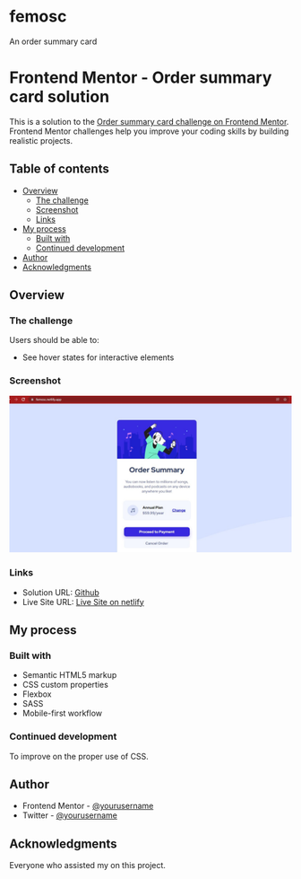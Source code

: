 # femosc
An order summary card 

# Frontend Mentor - Order summary card solution

This is a solution to the [Order summary card challenge on Frontend Mentor](https://www.frontendmentor.io/challenges/order-summary-component-QlPmajDUj). Frontend Mentor challenges help you improve your coding skills by building realistic projects.

## Table of contents

- [Overview](#overview)
  - [The challenge](#the-challenge)
  - [Screenshot](#screenshot)
  - [Links](#links)
- [My process](#my-process)
  - [Built with](#built-with)
  - [Continued development](#continued-development)
- [Author](#author)
- [Acknowledgments](#acknowledgments)

## Overview

### The challenge

Users should be able to:

- See hover states for interactive elements

### Screenshot

![](./images/ss.jpg)

### Links

- Solution URL: [Github](https://github.com/aeorck/femosc)
- Live Site URL: [Live Site on netlify](https://femosc.netlify.app)

## My process

### Built with

- Semantic HTML5 markup
- CSS custom properties
- Flexbox
- SASS
- Mobile-first workflow

### Continued development

To improve on the proper use of CSS.

## Author

- Frontend Mentor - [@yourusername](https://www.frontendmentor.io/profile/aeorck)
- Twitter - [@yourusername](https://www.twitter.com/datphoenixx)


## Acknowledgments

Everyone who assisted my on this project.
